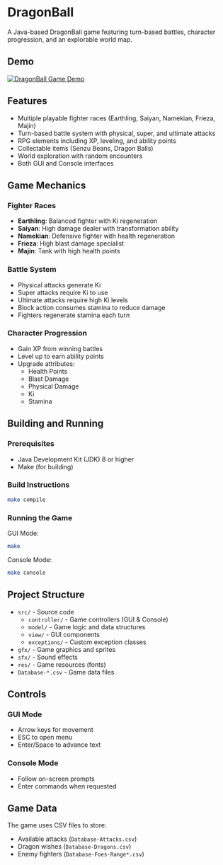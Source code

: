 # DragonBall

A Java-based DragonBall game featuring turn-based battles, character progression, and an explorable world map.

## Demo

[![DragonBall Game Demo](https://i.ytimg.com/vi/WtfG1aSWisc/hqdefault.jpg)](https://www.youtube.com/watch?v=WtfG1aSWisc)

## Features

- Multiple playable fighter races (Earthling, Saiyan, Namekian, Frieza, Majin)
- Turn-based battle system with physical, super, and ultimate attacks
- RPG elements including XP, leveling, and ability points
- Collectable items (Senzu Beans, Dragon Balls)
- World exploration with random encounters
- Both GUI and Console interfaces

## Game Mechanics

### Fighter Races

- **Earthling**: Balanced fighter with Ki regeneration
- **Saiyan**: High damage dealer with transformation ability
- **Namekian**: Defensive fighter with health regeneration
- **Frieza**: High blast damage specialist
- **Majin**: Tank with high health points

### Battle System

- Physical attacks generate Ki
- Super attacks require Ki to use
- Ultimate attacks require high Ki levels
- Block action consumes stamina to reduce damage
- Fighters regenerate stamina each turn

### Character Progression

- Gain XP from winning battles
- Level up to earn ability points
- Upgrade attributes:
  - Health Points
  - Blast Damage
  - Physical Damage
  - Ki
  - Stamina

## Building and Running

### Prerequisites

- Java Development Kit (JDK) 8 or higher
- Make (for building)

### Build Instructions

```bash
make compile
```

### Running the Game

GUI Mode:
```bash
make
```

Console Mode:
```bash
make console
```

## Project Structure

- `src/` - Source code
  - `controller/` - Game controllers (GUI & Console)
  - `model/` - Game logic and data structures
  - `view/` - GUI components
  - `exceptions/` - Custom exception classes
- `gfx/` - Game graphics and sprites
- `sfx/` - Sound effects
- `res/` - Game resources (fonts)
- `Database-*.csv` - Game data files

## Controls

### GUI Mode

- Arrow keys for movement
- ESC to open menu
- Enter/Space to advance text

### Console Mode

- Follow on-screen prompts
- Enter commands when requested

## Game Data

The game uses CSV files to store:
- Available attacks (`Database-Attacks.csv`)
- Dragon wishes (`Database-Dragons.csv`)
- Enemy fighters (`Database-Foes-Range*.csv`)

